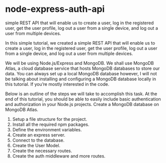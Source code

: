 # node-express-auth-api
simple REST API that will enable us to create a user, log in the registered user, 
get the user profile, log out a user from a single device,
and log out a user from multiple devices.

In this simple tutorial, we created a simple REST API that will enable us to create a user, log in the registered user,
get the user profile, log out a user from a single device, and log out a user from multiple devices. 

We will be using Node.js/Express and MongoDB. We shall use MongoDB Atlas, a cloud database service that hosts MongoDB databases to store our data. You can always set up a local MongoDB database however, I will not be talking about installing and configuring a MongoDB database locally in this tutorial.
If you’re mostly interested in the code.

Below is an outline of the steps we will take to accomplish this task. At the end of this tutorial, you should be able to easily include basic authentication and authorization in your Node.js projects.
Create a MongoDB database on MongoDB Atlas.

1. Setup a file structure for the project.
2. Install all the required npm packages.
3. Define the environment variables.
4. Create an express server.
5. Connect to the database.
6. Create the User Model.
7. Create the necessary routes.
8. Create the auth middleware and more routes.
